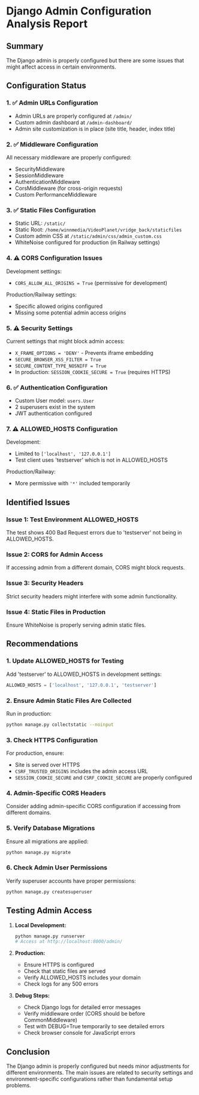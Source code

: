 # Django Admin Configuration Analysis Report

## Summary
The Django admin is properly configured but there are some issues that might affect access in certain environments.

## Configuration Status

### 1. ✅ Admin URLs Configuration
- Admin URLs are properly configured at `/admin/`
- Custom admin dashboard at `/admin-dashboard/`
- Admin site customization is in place (site title, header, index title)

### 2. ✅ Middleware Configuration
All necessary middleware are properly configured:
- SecurityMiddleware
- SessionMiddleware  
- AuthenticationMiddleware
- CorsMiddleware (for cross-origin requests)
- Custom PerformanceMiddleware

### 3. ✅ Static Files Configuration
- Static URL: `/static/`
- Static Root: `/home/winnmedia/VideoPlanet/vridge_back/staticfiles`
- Custom admin CSS at `/static/admin/css/admin_custom.css`
- WhiteNoise configured for production (in Railway settings)

### 4. ⚠️ CORS Configuration Issues
Development settings:
- `CORS_ALLOW_ALL_ORIGINS = True` (permissive for development)

Production/Railway settings:
- Specific allowed origins configured
- Missing some potential admin access origins

### 5. ⚠️ Security Settings
Current settings that might block admin access:
- `X_FRAME_OPTIONS = 'DENY'` - Prevents iframe embedding
- `SECURE_BROWSER_XSS_FILTER = True`
- `SECURE_CONTENT_TYPE_NOSNIFF = True`
- In production: `SESSION_COOKIE_SECURE = True` (requires HTTPS)

### 6. ✅ Authentication Configuration
- Custom User model: `users.User`
- 2 superusers exist in the system
- JWT authentication configured

### 7. ⚠️ ALLOWED_HOSTS Configuration
Development:
- Limited to `['localhost', '127.0.0.1']`
- Test client uses 'testserver' which is not in ALLOWED_HOSTS

Production/Railway:
- More permissive with `'*'` included temporarily

## Identified Issues

### Issue 1: Test Environment ALLOWED_HOSTS
The test shows 400 Bad Request errors due to 'testserver' not being in ALLOWED_HOSTS.

### Issue 2: CORS for Admin Access
If accessing admin from a different domain, CORS might block requests.

### Issue 3: Security Headers
Strict security headers might interfere with some admin functionality.

### Issue 4: Static Files in Production
Ensure WhiteNoise is properly serving admin static files.

## Recommendations

### 1. Update ALLOWED_HOSTS for Testing
Add 'testserver' to ALLOWED_HOSTS in development settings:
```python
ALLOWED_HOSTS = ['localhost', '127.0.0.1', 'testserver']
```

### 2. Ensure Admin Static Files Are Collected
Run in production:
```bash
python manage.py collectstatic --noinput
```

### 3. Check HTTPS Configuration
For production, ensure:
- Site is served over HTTPS
- `CSRF_TRUSTED_ORIGINS` includes the admin access URL
- `SESSION_COOKIE_SECURE` and `CSRF_COOKIE_SECURE` are properly configured

### 4. Admin-Specific CORS Headers
Consider adding admin-specific CORS configuration if accessing from different domains.

### 5. Verify Database Migrations
Ensure all migrations are applied:
```bash
python manage.py migrate
```

### 6. Check Admin User Permissions
Verify superuser accounts have proper permissions:
```bash
python manage.py createsuperuser
```

## Testing Admin Access

1. **Local Development:**
   ```bash
   python manage.py runserver
   # Access at http://localhost:8000/admin/
   ```

2. **Production:**
   - Ensure HTTPS is configured
   - Check that static files are served
   - Verify ALLOWED_HOSTS includes your domain
   - Check logs for any 500 errors

3. **Debug Steps:**
   - Check Django logs for detailed error messages
   - Verify middleware order (CORS should be before CommonMiddleware)
   - Test with DEBUG=True temporarily to see detailed errors
   - Check browser console for JavaScript errors

## Conclusion

The Django admin is properly configured but needs minor adjustments for different environments. The main issues are related to security settings and environment-specific configurations rather than fundamental setup problems.